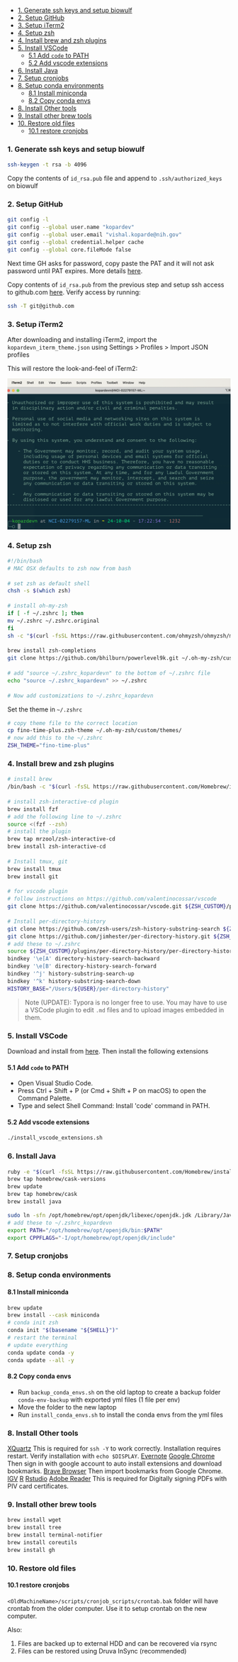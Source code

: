 <!-- vscode-markdown-toc -->
- [1. Generate ssh keys and setup biowulf](#1-generate-ssh-keys-and-setup-biowulf)
- [2. Setup GitHub](#2-setup-github)
- [3. Setup iTerm2](#3-setup-iterm2)
- [4. Setup zsh](#4-setup-zsh)
- [4. Install brew and zsh plugins](#4-install-brew-and-zsh-plugins)
- [5. Install VSCode](#5-install-vscode)
	- [5.1 Add `code` to PATH](#51-add-code-to-path)
	- [5.2 Add vscode extensions](#52-add-vscode-extensions)
- [6. Install Java](#6-install-java)
- [7. Setup cronjobs](#7-setup-cronjobs)
- [8. Setup conda environments](#8-setup-conda-environments)
	- [8.1 Install miniconda](#81-install-miniconda)
	- [8.2 Copy conda envs](#82-copy-conda-envs)
- [8. Install Other tools](#8-install-other-tools)
- [9. Install other brew tools](#9-install-other-brew-tools)
- [10. Restore old files](#10-restore-old-files)
	- [10.1 restore cronjobs](#101-restore-cronjobs)

<!-- vscode-markdown-toc-config
	numbering=true
	autoSave=true
	/vscode-markdown-toc-config -->
<!-- /vscode-markdown-toc -->


###  1. <a name='Generatesshkeysandsetupbiowulf'></a>Generate ssh keys and setup biowulf

```bash
ssh-keygen -t rsa -b 4096
```

Copy the contents of `id_rsa.pub` file and append to `.ssh/authorized_keys` on biowulf

###  2. <a name='SetupGitHub'></a>Setup GitHub

```bash
git config -l
git config --global user.name "kopardev"
git config --global user.email "vishal.koparde@nih.gov"
git config --global credential.helper cache
git config --global core.fileMode false
```

Next time GH asks for password, copy paste the PAT and it will not ask password until PAT expires. More details [here](https://github.com/CCBR/Tools/tree/master/git#pat-or-personal-access-token).

Copy contents of `id_rsa.pub` from the previous step and setup ssh access to github.com [here](https://github.com/settings/keys). Verify access by running:

```bash
ssh -T git@github.com
```

###  3. <a name='Setupiterm'></a>Setup iTerm2

After downloading and installing iTerm2, import the `kopardevn_iterm_theme.json` using Settings > Profiles > Import JSON profiles

This will restore the look-and-feel of iTerm2:

![iTerm2](assets/iterm.png)

###  4. <a name='Setupzsh'></a>Setup zsh


```bash
#!/bin/bash
# MAC OSX defaults to zsh now from bash

# set zsh as default shell
chsh -s $(which zsh)

# install oh-my-zsh
if [ -f ~/.zshrc ]; then
mv ~/.zshrc ~/.zshrc.original
fi
sh -c "$(curl -fsSL https://raw.githubusercontent.com/ohmyzsh/ohmyzsh/master/tools/install.sh)"

brew install zsh-completions
git clone https://github.com/bhilburn/powerlevel9k.git ~/.oh-my-zsh/custom/themes/powerlevel9k

# add "source ~/.zshrc_kopardevn" to the bottom of ~/.zshrc file
echo "source ~/.zshrc_kopardevn" >> ~/.zshrc

# Now add customizations to ~/.zshrc_kopardevn
```

Set the theme in `~/.zshrc`

```bash
# copy theme file to the correct location
cp fino-time-plus.zsh-theme ~/.oh-my-zsh/custom/themes/
# now add this to the ~/.zshrc
ZSH_THEME="fino-time-plus"
```



###  4. <a name='InstallBrew'></a>Install brew and zsh plugins


```bash
# install brew
/bin/bash -c "$(curl -fsSL https://raw.githubusercontent.com/Homebrew/install/HEAD/install.sh)"

# install zsh-interactive-cd plugin
brew install fzf
# add the following line to ~/.zshrc
source <(fzf --zsh)
# install the plugin
brew tap mrzool/zsh-interactive-cd
brew install zsh-interactive-cd

# Install tmux, git
brew install tmux
brew install git

# for vscode plugin 
# follow instructions on https://github.com/valentinocossar/vscode
git clone https://github.com/valentinocossar/vscode.git ${ZSH_CUSTOM}/plugins/vscode

# Install per-directory-history
git clone https://github.com/zsh-users/zsh-history-substring-search ${ZSH_CUSTOM}/plugins/zsh-history-substring-search
git clone https://github.com/jimhester/per-directory-history.git ${ZSH_CUSTOM}/plugins/per-directory-history
# add these to ~/.zshrc
source ${ZSH_CUSTOM}/plugins/per-directory-history/per-directory-history.zsh
bindkey '\e[A' directory-history-search-backward
bindkey '\e[B' directory-history-search-forward
bindkey '^j' history-substring-search-up
bindkey '^k' history-substring-search-down
HISTORY_BASE="/Users/${USER}/per-directory-history"
```

> Note (UPDATE): Typora is no longer free to use. You may have to use a VSCode plugin to edit `.md` files and to upload images embedded in them.

###  5. <a name='InstallVSCode'></a>Install VSCode

Download and install from [here](https://code.visualstudio.com/download). Then install the following extensions

#### 5.1 Add `code` to PATH
- Open Visual Studio Code.
- Press Ctrl + Shift + P (or Cmd + Shift + P on macOS) to open the Command Palette.
- Type and select Shell Command: Install 'code' command in PATH.

#### 5.2 Add vscode extensions

```bash
./install_vscode_extensions.sh
```

###  6. <a name='InstallJava'></a>Install Java

```bash
ruby -e "$(curl -fsSL https://raw.githubusercontent.com/Homebrew/install/master/install)"
brew tap homebrew/cask-versions
brew update
brew tap homebrew/cask
brew install java
```

```bash
sudo ln -sfn /opt/homebrew/opt/openjdk/libexec/openjdk.jdk /Library/Java/JavaVirtualMachines/openjdk.jdk
# add these to ~/.zshrc_kopardevn
export PATH="/opt/homebrew/opt/openjdk/bin:$PATH"
export CPPFLAGS="-I/opt/homebrew/opt/openjdk/include"
```

###  7. <a name='cronjobs'></a>Setup cronjobs

### 8. <a name='setupconda'></a>Setup conda environments

#### 8.1 Install miniconda

```bash
brew update
brew install --cask miniconda
# conda init zsh
conda init "$(basename "${SHELL}")"
# restart the terminal
# update everything
conda update conda -y
conda update --all -y
```

#### 8.2 Copy conda envs

- Run `backup_conda_envs.sh` on the old laptop to create a backup folder `conda-env-backup` with exported yml files (1 file per env)
- Move the folder to the new laptop
- Run `install_conda_envs.sh` to install the conda envs from the yml files

###  8. <a name='InstallOthertools'></a>Install Other tools

[XQuartz](https://www.xquartz.org/) This is required for `ssh -Y` to work correctly. Installation requires restart. Verify installation with `echo $DISPLAY`.
[Evernote](https://evernote.com/download)
[Google Chrome](https://www.google.com/chrome/) Then sign in with google account to auto install extensions and download bookmarks.
[Brave Browser](https://brave.com/download/#mac-options) Then import bookmarks from Google Chrome.
[IGV](https://software.broadinstitute.org/software/igv/download)
[R](https://cran.r-project.org/bin/macosx/)
[Rstudio](https://www.rstudio.com/products/rstudio/download/)
[Adobe Reader](https://get.adobe.com/reader/) This is required for Digitally signing PDFs with PIV card certificates.

###  9. <a name='Installotherbrewtools'></a>Install other brew tools

```bash
brew install wget
brew install tree
brew install terminal-notifier
brew install coreutils
brew install gh
```

###  10. <a name='Restoreoldfiles'></a>Restore old files

#### 10.1 restore cronjobs

`<OldMachineName>/scripts/cronjob_scripts/crontab.bak` folder will have crontab from the older computer. Use it to setup crontab on the new computer.

Also:

1. Files are backed up to external HDD and can be recovered via rsync
2. Files can be restored using Druva InSync (recommended)
